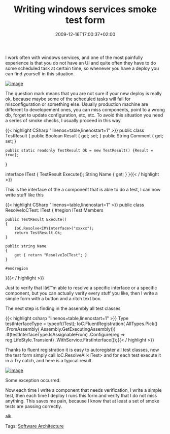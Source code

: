 ﻿---
title: "Writing windows services smoke test form"
description: ""
date: 2009-12-16T17:00:37+02:00
draft: false
tags: [Architecture]
categories: [Software Architecture]
---
I work often with windows services, and one of the most painfully experience is that you do not have an UI and quite often they have to do some scheduled task at certain time, so whenever you have a deploy you can find yourself in this situation.

[![image](https://www.codewrecks.com/blog/wp-content/uploads/2009/12/image_thumb15.png "image")](https://www.codewrecks.com/blog/wp-content/uploads/2009/12/image15.png)

The question mark means that you are not sure if your new deploy is really ok, because maybe some of the scheduled tasks will fail for misconfiguration or something else. Usually production machine are different to developement ones, you can miss components, point to a wrong db, forget to update configuration, etc, etc. To avoid this situation you need a series of smoke checks, I usually proceed in this way.

{{< highlight CSharp "linenos=table,linenostart=1" >}}
public class TestResult
{
    public Boolean Result { get; set; }
    public String Comment { get; set; }

    public static readonly TestResult Ok = new TestResult() {Result = true};
}

interface ITest
{
    TestResult Execute();
    String Name { get; }
}{{< / highlight >}}

<!-- Code inserted with Steve Dunn's Windows Live Writer Code Formatter Plugin.  http://dunnhq.com -->

This is the interface of the a component that is able to do a test, I can now write stuff like this

{{< highlight CSharp "linenos=table,linenostart=1" >}}
public class ResolveIoCTest: ITest
{
    #region ITest Members

    public TestResult Execute()
    {
        IoC.Resolve<IMYInterface>("xxxxx");
        return TestResult.Ok;
    }

    public string Name
    {
        get { return "ResolveIoCTest"; }
    }

    #endregion 
}{{< / highlight >}}

<!-- Code inserted with Steve Dunn's Windows Live Writer Code Formatter Plugin.  http://dunnhq.com -->

Just to verify that Iâ€™m able to resolve a specific interface or a specific component, but you can actually verify every stuff you like, then I write a simple form with a button and a ritch text box.

The next step is finding in the assembly all test classes

{{< highlight csharp "linenos=table,linenostart=1" >}}
Type testInterfaceType = typeof(ITest);
IoC.FluentRegistration(
    AllTypes.Pick()
   .FromAssembly(
        Assembly.GetExecutingAssembly())
   .If(testInterfaceType.IsAssignableFrom)
   .Configure(reg => reg.LifeStyle.Transient)
   .WithService.FirstInterface());{{< / highlight >}}

<!-- Code inserted with Steve Dunn's Windows Live Writer Code Formatter Plugin.  http://dunnhq.com -->

Thanks to fluent registration it is easy to autoregister all test classes, now the test form simply call IoC.ResolveAll&lt;ITest&gt; and for each test execute it in a Try catch, and here is a typical result.

[![image](https://www.codewrecks.com/blog/wp-content/uploads/2009/12/image_thumb16.png "image")](https://www.codewrecks.com/blog/wp-content/uploads/2009/12/image16.png)

Some exception occurred.

Now each time I write a component that needs verification, I write a simple test, then each time I deploy I runs this form and verify that I do not miss anything. This saves me pain, because I know that at least a set of smoke tests are passing correctly.

alk.

Tags: [Software Architecture](http://technorati.com/tag/Software%20Architecture)
